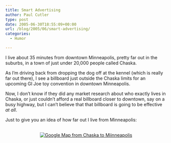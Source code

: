 ```yaml
---
title: Smart Advertising
author: Paul Cutler
type: post
date: 2005-06-30T18:55:09+00:00
url: /blog/2005/06/smart-advertising/
categories:
  - Humor

---
```

I live about 35 minutes from downtown Minneapolis, pretty far out in the suburbs, in a town of just under 20,000 people called Chaska.

As I&#8217;m driving back from dropping the dog off at the kennel (which is really far out there), I see a billboard just outside the Chaska limits for an upcoming GI Joe toy convention in downtown Minneapolis.

Now, I don&#8217;t know if they did any market research about who exactly lives in Chaska, or just couldn&#8217;t afford a real billboard closer to downtown, say on a busy highway, but I can&#8217;t believe that that billboard is going to be effective _at all_.

Just to give you an idea of how far out I live from Minneapolis:
  


<center>
  <br /> <a href="https://i1.wp.com/www.paulcutler.org/misc/googlemap.jpg"> <img src="https://i2.wp.com/www.paulcutler.org/misc/googlemap-small.jpg?w=700" alt="Google Map from Chaska to Miinneapolis" data-recalc-dims="1" /></a>
</center>